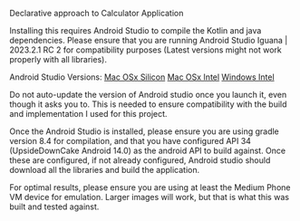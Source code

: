 Declarative approach to Calculator Application

Installing this requires Android Studio to compile the Kotlin and java dependencies. Please ensure
that you are running Android Studio Iguana | 2023.2.1 RC 2 for compatibility purposes (Latest versions
might not work properly with all libraries).

Android Studio Versions:
[Mac OSx Silicon](https://redirector.gvt1.com/edgedl/android/studio/install/2023.2.1.22/android-studio-2023.2.1.22-mac_arm.dmg)
[Mac OSx Intel](https://redirector.gvt1.com/edgedl/android/studio/install/2023.2.1.22/android-studio-2023.2.1.22-mac.dmg)
[Windows Intel](https://redirector.gvt1.com/edgedl/android/studio/install/2023.2.1.22/android-studio-2023.2.1.22-windows.exe)

Do not auto-update the version of Android studio once you launch it, even though it asks you to. This 
is needed to ensure compatibility with the build and implementation I used for this project.

Once the Android Studio is installed, please ensure you are using gradle version 8.4 for compilation, 
and that you have configured API 34 (UpsideDownCake Android 14.0) as the android API to build against. 
Once these are configured, if not already configured, Android studio should download all the libraries 
and build the application.

For optimal results, please ensure you are using at least the Medium Phone VM device for emulation. 
Larger images will work, but that is what this was built and tested against.
